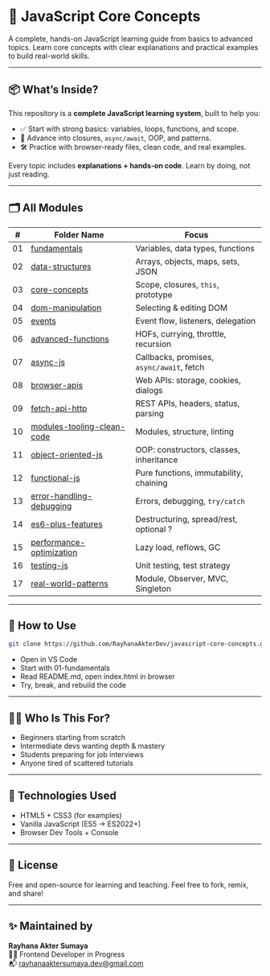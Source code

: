 # 🧠 JavaScript Core Concepts

A complete, hands-on JavaScript learning guide from basics to advanced topics. Learn core concepts with clear explanations and practical examples to build real-world skills.

---

## 📦 What’s Inside?

This repository is a **complete JavaScript learning system**, built to help you:

- ✅ Start with strong basics: variables, loops, functions, and scope.
- 🚀 Advance into closures, `async/await`, OOP, and patterns.
- 🛠️ Practice with browser-ready files, clean code, and real examples.

Every topic includes **explanations + hands-on code**. Learn by doing, not just reading.

---

## 🗂️ All Modules

| #   | Folder Name                                            | Focus                                      |
|-----|--------------------------------------------------------|--------------------------------------------|
| 01  | [fundamentals](./01-fundamentals/README.md)            | Variables, data types, functions           |
| 02  | [data-structures](./02-data-structures/README.md)      | Arrays, objects, maps, sets, JSON          |
| 03  | [core-concepts](./03-core-concepts/README.md)          | Scope, closures, `this`, prototype         |
| 04  | [dom-manipulation](./04-dom-manipulation/README.md)    | Selecting & editing DOM                    |
| 05  | [events](./05-events/README.md)                         | Event flow, listeners, delegation          |
| 06  | [advanced-functions](./06-advanced-functions/README.md) | HOFs, currying, throttle, recursion        |
| 07  | [async-js](./07-async-js/README.md)                     | Callbacks, promises, `async/await`, fetch  |
| 08  | [browser-apis](./08-browser-apis/README.md)             | Web APIs: storage, cookies, dialogs        |
| 09  | [fetch-api-http](./09-fetch-api-http/README.md)         | REST APIs, headers, status, parsing        |
| 10  | [modules-tooling-clean-code](./10-modules-tooling-clean-code/README.md) | Modules, structure, linting         |
| 11  | [object-oriented-js](./11-object-oriented-js/README.md) | OOP: constructors, classes, inheritance    |
| 12  | [functional-js](./12-functional-js/README.md)           | Pure functions, immutability, chaining     |
| 13  | [error-handling-debugging](./13-error-handling-debugging/README.md) | Errors, debugging, `try/catch`   |
| 14  | [es6-plus-features](./14-es6-plus-features/README.md)   | Destructuring, spread/rest, optional ?     |
| 15  | [performance-optimization](./15-performance-optimization/README.md) | Lazy load, reflows, GC           |
| 16  | [testing-js](./16-testing-js/README.md)                 | Unit testing, test strategy                |
| 17  | [real-world-patterns](./17-real-world-patterns/README.md) | Module, Observer, MVC, Singleton       |

---

## 🚀 How to Use

```bash
git clone https://github.com/RayhanaAkterDev/javascript-core-concepts.git
```

- Open in VS Code
- Start with 01-fundamentals
- Read README.md, open index.html in browser
- Try, break, and rebuild the code

---

## 👩‍💻 Who Is This For?

- Beginners starting from scratch
- Intermediate devs wanting depth & mastery
- Students preparing for job interviews
- Anyone tired of scattered tutorials

---

## 🧪 Technologies Used

- HTML5 + CSS3 (for examples)
- Vanilla JavaScript (ES5 → ES2022+)
- Browser Dev Tools + Console

---

## 📜 License

Free and open-source for learning and teaching.
Feel free to fork, remix, and share!

---

## ✨ Maintained by

**Rayhana Akter Sumaya**  
👩‍💻 Frontend Developer in Progress  
📬 [rayhanaaktersumaya.dev@gmail.com](mailto:rayhanaaktersumaya.dev@gmail.com)
